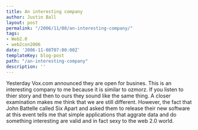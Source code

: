 ```yaml
---
title: An interesting company
author: Justin Ball
layout: post
permalink: "/2006/11/08/an-interesting-company/"
tags:
- Web2.0
- web2con2006
date: '2006-11-08T07:00:00Z'
templateKey: blog-post
path: "/an-interesting-company"
description: ''
---
```


Yesterday Vox.com announced they are open for busines. This is an interesting company to me because it is similar to ozmorz. If you listen to thier story and then to ours they sound like the same thing. A closer examination makes me think that we are still different. However, the fact that John Battelle called Six Apart and asked them to release their new software at this event tells me that simple applications that aggrate data and do something interesting are valid and in fact sexy to the web 2.0 world.
